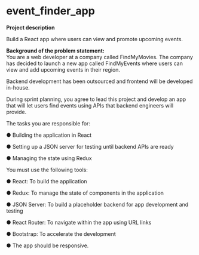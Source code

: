# event_finder_app
**Project description**

Build a React app where users can view and promote upcoming events. 

**Background of the problem statement:**  
You are a web developer at a company called FindMyMovies. 
The company has decided to launch a new app called FindMyEvents where users can view and add upcoming events in their region. 

Backend development has been outsourced and frontend will be developed in-house. 

During sprint planning, you agree to lead this project and develop an app that will let users find events using APIs that backend engineers will provide. 

The tasks you are responsible for: 

● Building the application in React

● Setting up a JSON server for testing until backend APIs are ready

● Managing the state using Redux

You must use the following tools: 

● React: To build the application

● Redux: To manage the state of components in the application

● JSON Server: To build a placeholder backend for app development and testing

● React Router: To navigate within the app using URL links

● Bootstrap: To accelerate the development

● The app should be responsive.
